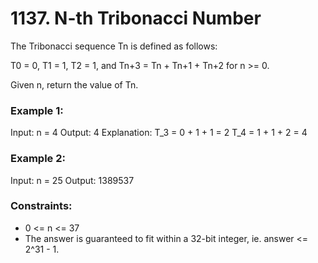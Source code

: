 # 1137. N-th Tribonacci Number

The Tribonacci sequence Tn is defined as follows: 

T0 = 0, T1 = 1, T2 = 1, and Tn+3 = Tn + Tn+1 + Tn+2 for n >= 0.

Given n, return the value of Tn.

### Example 1:
Input: n = 4
Output: 4
Explanation:
    T_3 = 0 + 1 + 1 = 2
    T_4 = 1 + 1 + 2 = 4

### Example 2:
Input: n = 25
Output: 1389537

### Constraints:
- 0 <= n <= 37
- The answer is guaranteed to fit within a 32-bit integer, ie. answer <= 2^31 - 1.
